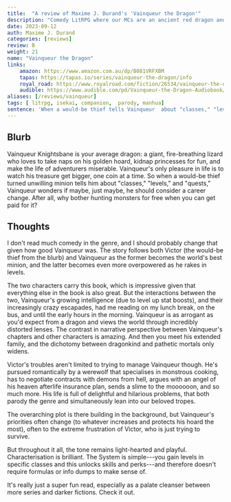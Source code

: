 ```yaml
---
title:  "A review of Maxime J. Durand's 'Vainqueur the Dragon'"
description: "Comedy LitRPG where our MCs are an ancient red dragon and an isekai'd man pressured in raiding his hoard."
date: 2023-09-12
auth: Maxime J. Durand
categories: [reviews]
review: B
weight: 21
name: "Vainqueur the Dragon"
links:
    amazon: https://www.amazon.com.au/dp/B081VRFXBM
    tapas: https://tapas.io/series/vainqueur-the-dragon/info
    royal_road: https://www.royalroad.com/fiction/26534/vainqueur-the-dragon
    audible: https://www.audible.com/pd/Vainqueur-the-Dragon-Audiobook/B087SKMLM6
aliases: [/reviews/vainqueur]
tags: [ litrpg, isekai, companion,  parody, manhua]
sentence: 'When a would-be thief tells Vainqueur  about "classes," "levels," and "quests," Vainqueur wonders if he should change career.'
---
```





## Blurb

Vainqueur Knightsbane is your average dragon: a giant, fire-breathing lizard who loves to take naps on his golden hoard, kidnap princesses for fun, and make the life of adventurers miserable. Vainqueur's only pleasure in life is to watch his treasure get bigger, one coin at a time. So when a would-be thief turned unwilling minion tells him about "classes," "levels," and "quests," Vainqueur wonders if maybe, just maybe, he should consider a career change. After all, why bother hunting monsters for free when you can get paid for it?

## Thoughts

I don't read much comedy in the genre, and I should probably change that given how good Vainqueur was. The story follows both Victor (the would-be thief from the blurb) and Vainqueur as the former becomes the world's best minion, and the latter becomes even more overpowered as he rakes in levels.

The two characters carry this book, which is impressive given that everything else in the book is also great. But the interactions between the two, Vainqueur's growing intelligence (due to level up stat boosts), and their increasingly crazy escapades, had me reading on my lunch break, on the bus, and until the early hours in the morning. Vainqueur is as arrogant as you'd expect from a dragon and views the world through incredibly distorted lenses. The contrast in narrative perspective between Vainqueur's chapters and other characters is amazing. And then you meet his extended family, and the dichotomy between dragonkind and pathetic mortals only widens.

Victor's troubles aren't limited to trying to manage Vainqueur though. He's pursued romantically by a werewolf that specialises in monstrous cooking, has to negotiate contracts with demons from hell, argues with an angel of his heaven afterlife insurance plan, sends a slime to the moooooon, and so much more. His life is full of delightful and hilarious problems, that both parody the genre and simultaneously lean into our beloved tropes.

The overarching plot is there building in the background, but Vainqueur's priorities often change (to whatever increases and protects his hoard the most), often to the extreme frustration of Victor, who is just trying to survive.

But throughout it all, the tone remains light-hearted and playful. Characterisation is brilliant. The System is simple---you gain levels in specific classes and this unlocks skills and perks---and therefore doesn't require formulas or info dumps to make sense of.

It's really just a super fun read, especially as a palate cleanser between more series and darker fictions. Check it out.

